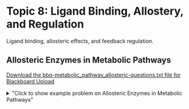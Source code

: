# Topic 8: Ligand Binding, Allostery, and Regulation

Ligand binding, allosteric effects, and feedback regulation.

## Allosteric Enzymes in Metabolic Pathways

<a id='raw-url' href='bbq-metabolic_pathway_allosteric-questions.txt' download>Download the bbq-metabolic_pathway_allosteric-questions.txt file for Blackboard Upload</a>

<details>
  <summary>"Click to show example problem on Allosteric Enzymes in Metabolic Pathways"</summary>
  {% include "biochemistry/topic08/metabolic_pathway_allosteric.html" %}

<br/></details>
